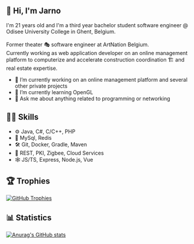 ## 👋 Hi, I'm Jarno 

I'm 21 years old and I'm a third year bachelor student software engineer @ Odisee University College in Ghent, Belgium.<br>
<br>
Former theater 🎭 software engineer at ArtNation Belgium.<br>
Currently working as web application developer on an online management platform to computerize and accelerate construction coordination 🏗 and real estate expertise.

- 🔭 I’m currently working on an online management platform and several other private projects
- 🌱 I’m currently learning OpenGL
- 💬 Ask me about anything related to programming or networking

## 👨‍💻 Skills

- ⚙ Java, C#, C/C++, PHP
- 💾 MySql, Redis
- 🛠 Git, Docker, Gradle, Maven
- 📡 REST, PKI, Zigbee, Cloud Services
- 🕸 JS/TS, Express, Node.js, Vue

## 🏆 Trophies

[![GitHub Trophies](https://github-profile-trophy.vercel.app/?username=mininotallarines&show_icons=true&theme=onestar&margin-w=15&no-frame=true&no-bg=true)](https://github.com/mininotallarines)


## 📊 Statistics

[![Anurag's GitHub stats](https://github-readme-stats.vercel.app/api?username=mininotallarines&count_private=true&show_icons=true&theme=dark&bg_color=0D1117&border_color=30363D)](https://github.com/mininotallarines)
